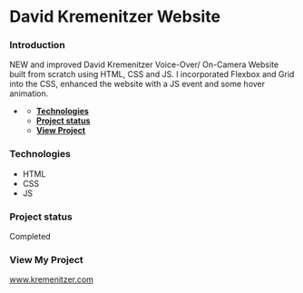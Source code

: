 # **David Kremenitzer Website**

### **Introduction**
NEW and improved David Kremenitzer Voice-Over/ On-Camera Website built from scratch using HTML, CSS and JS. I incorporated Flexbox and Grid into the CSS, enhanced the website with a JS event and some hover animation.
- [](#)

    - [**Technologies**](#technologies)
    - [**Project status**](#project-status)
    - [**View Project**](#other-information)

### **Technologies**

- HTML
- CSS
- JS


  
### **Project status**
Completed

### **View My Project**
www.kremenitzer.com
